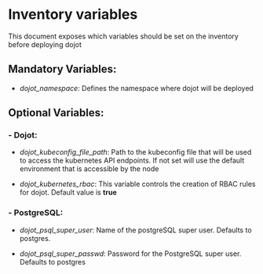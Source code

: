 # Inventory variables

This document exposes which variables should be set on the inventory
before deploying dojot

## Mandatory Variables:

 * *dojot_namespace*: Defines the namespace where dojot will be deployed
 

## Optional Variables:

### - Dojot:

 * *dojot_kubeconfig_file_path*: Path to the kubeconfig file that will be used to
 access the kubernetes API endpoints. If not set will use the default
 environment that is accessible by the node
 
 * *dojot_kubernetes_rbac*: This variable controls the creation of RBAC
 rules for dojot. Default value is **true**
 
 ### - PostgreSQL:
 
 * *dojot_psql_super_user*: Name of the postgreSQL super user. 
 Defaults to postgres. 
 
 * *dojot_psql_super_passwd*: Password for the PostgreSQL super user.
 Defaults to postgres